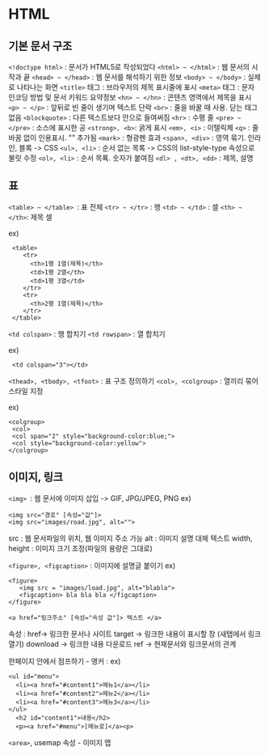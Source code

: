 # HTML

## 기본 문서 구조

`<!doctype html>` : 문서가 HTML5로 작성되었다
`<html> ~ </html>` : 웹 문서의 시작과 끝
`<head> ~ </head>` : 웹 문서를 해석하기 위한 정보
`<body> ~ </body>` : 실제로 나타나는 화면
`<title>` 태그 : 브라우저의 제목 표시줄에 표시
`<meta>`  태그 : 문자 인코딩 방법 및 문서 키워드 요약정보
`<hn> ~ </hn>` : 콘텐츠 영역에서 제목을 표시
`<p> ~ </p>` : 앞뒤로 빈 줄이 생기며 텍스트 단락
`<br>` : 줄을 바꿀 때 사용. 닫는 태그 없음
`<blockquote>` : 다른 텍스트보다 안으로 들여써짐
`<hr>` : 수평 줄
`<pre> ~ </pre>` : 소스에 표시한 공
`<strong>, <b>`: 굵게 표시
`<em>, <i>` : 이탤릭체
`<q>` : 줄바꿈 없이 인용표시. "" 추가됨
`<mark>` : 형광펜 효과
`<span>, <div>` : 영역 묶기. 인라인, 블록 -> CSS
`<ul>, <li>` : 순서 없는 목록 -> CSS의 list-style-type 속성으로 불릿 수정
`<ol>, <li>` : 순서 목룍. 숫자가 붙여짐
`<dl> , <dt>, <dd>` : 제목, 설명 

## 표

`<table> ~ </table> `: 표 전체
`<tr> ~ </tr>` : 행
`<td> ~ </td>` : 셀
`<th> ~ </th>`: 제목 셀

 ex) 
~~~
 <table>
    <tr>
      <th>1행 1열(제목)</th>
      <td>1행 2열</th>
      <td>1행 3열</td>
    </tr>
    <tr>
      <th>2행 1열(제목)</th>
    </tr>
 </table>
~~~

`<td colspan>` : 행 합치기 
`<td rowspan>` : 열 합치기 

ex)
~~~
 <td colspan="3"></td>
~~~

`<thead>, <tbody>, <tfoot>` : 표 구조 정의하기
`<col>, <colgroup>` : 열끼리 묶어 스타일 지정

ex)
~~~
<colgroup>
 <col>
 <col span="2" style="background-color:blue;">
 <col style="background-color:yellow">
</colgroup>
~~~

## 이미지, 링크  

`<img> `: 웹 문서에 이미지 삽입 -> GIF, JPG/JPEG, PNG
ex)
~~~
<img src="경로" [속성="값"]>
<img src="images/road.jpg", alt="">
~~~

src : 웹 문서파일의 위치, 웹 이미지 주소 가능
alt : 이미지 설명 대체 텍스트
width, height : 이미지 크기 조정(파일의 용량은 그대로)

`<figure>, <figcaption>` : 이미지에 설명글 붙이기
ex)
~~~
<figure>
   <img src = "images/load.jpg", alt="blabla">
   <figcaption> bla bla bla </figcaption>
</figure>
~~~

`<a href="링크주소" [속성="속성 값"]> 텍스트 </a>`

속성 : href-> 링크한 문서나 사이트
       target -> 링크한 내용이 표시할 창 (새탭에서 링크열기)
       download -> 링크한 내용 다운로드
       ref -> 현재문서와 링크문서의 관계

한페이지 안에서 점프하기 - 앵커 : 
ex)
~~~
<ul id="menu">
  <li><a href="#content1">메뉴1</a></li>
  <li><a href="#content2">메뉴2</a></li>
  <li><a href="#content3">메뉴3</a></li>
</ul>
  <h2 id="content1">내용</h2>
  <p><a href="#menu">[메뉴로]</a><p>
~~~

`<area>`, usemap 속성 - 이미지 맵
